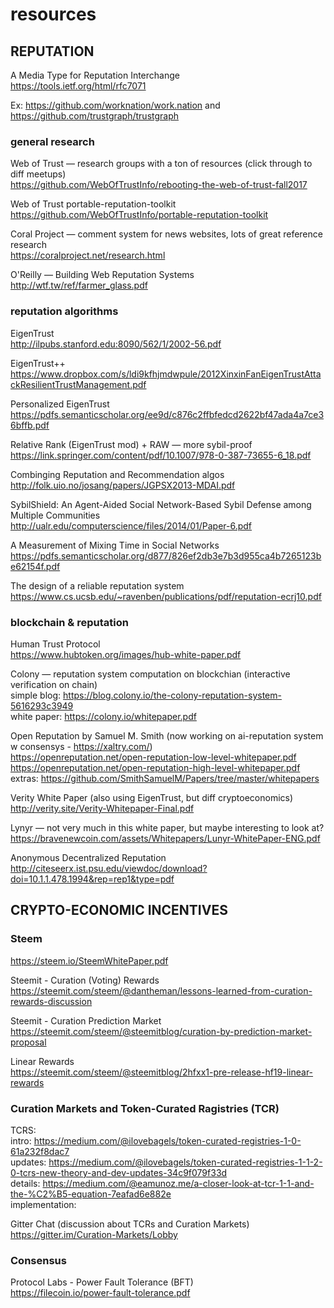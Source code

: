 # resources

## REPUTATION

A Media Type for Reputation Interchange  
https://tools.ietf.org/html/rfc7071  

Ex: https://github.com/worknation/work.nation  and https://github.com/trustgraph/trustgraph  

### general research

Web of Trust — research groups with a ton of resources (click through to diff meetups)    
https://github.com/WebOfTrustInfo/rebooting-the-web-of-trust-fall2017

Web of Trust portable-reputation-toolkit  
https://github.com/WebOfTrustInfo/portable-reputation-toolkit  

Coral Project — comment system for news websites, lots of great reference research  
https://coralproject.net/research.html  

O'Reilly — Building Web Reputation Systems  
http://wtf.tw/ref/farmer_glass.pdf  


### reputation algorithms

EigenTrust  
http://ilpubs.stanford.edu:8090/562/1/2002-56.pdf  

EigenTrust++  
https://www.dropbox.com/s/ldi9kfhjmdwpule/2012XinxinFanEigenTrustAttackResilientTrustManagement.pdf  


Personalized EigenTrust  
https://pdfs.semanticscholar.org/ee9d/c876c2ffbfedcd2622bf47ada4a7ce36bffb.pdf  

Relative Rank (EigenTrust mod) + RAW — more sybil-proof    
https://link.springer.com/content/pdf/10.1007/978-0-387-73655-6_18.pdf  

Combinging Reputation and Recommendation algos  
http://folk.uio.no/josang/papers/JGPSX2013-MDAI.pdf  

SybilShield: An Agent-Aided Social Network-Based Sybil Defense among Multiple Communities   
http://ualr.edu/computerscience/files/2014/01/Paper-6.pdf

A Measurement of Mixing Time in Social Networks  
https://pdfs.semanticscholar.org/d877/826ef2db3e7b3d955ca4b7265123be62154f.pdf

The design of a reliable reputation system  
https://www.cs.ucsb.edu/~ravenben/publications/pdf/reputation-ecrj10.pdf

### blockchain & reputation

Human Trust Protocol  
https://www.hubtoken.org/images/hub-white-paper.pdf

Colony — reputation system computation on blockchian (interactive verification on chain)  
simple blog: https://blog.colony.io/the-colony-reputation-system-5616293c3949  
white paper: https://colony.io/whitepaper.pdf  

Open Reputation by Samuel M. Smith (now working on ai-reputation system w consensys - https://xaltry.com/)  
https://openreputation.net/open-reputation-low-level-whitepaper.pdf  
https://openreputation.net/open-reputation-high-level-whitepaper.pdf  
extras: https://github.com/SmithSamuelM/Papers/tree/master/whitepapers  

Verity White Paper (also using EigenTrust, but diff cryptoeconomics)  
http://verity.site/Verity-Whitepaper-Final.pdf  

Lynyr — not very much in this white paper, but maybe interesting to look at?  
https://bravenewcoin.com/assets/Whitepapers/Lunyr-WhitePaper-ENG.pdf  

Anonymous Decentralized Reputation  
http://citeseerx.ist.psu.edu/viewdoc/download?doi=10.1.1.478.1994&rep=rep1&type=pdf  

## CRYPTO-ECONOMIC INCENTIVES  

### Steem  
https://steem.io/SteemWhitePaper.pdf  

Steemit - Curation (Voting) Rewards  
https://steemit.com/steem/@dantheman/lessons-learned-from-curation-rewards-discussion  

Steemit - Curation Prediction Market   
https://steemit.com/steem/@steemitblog/curation-by-prediction-market-proposal  

Linear Rewards  
https://steemit.com/steem/@steemitblog/2hfxx1-pre-release-hf19-linear-rewards  

### Curation Markets and Token-Curated Ragistries (TCR)

TCRS:  
intro: https://medium.com/@ilovebagels/token-curated-registries-1-0-61a232f8dac7  
updates:  https://medium.com/@ilovebagels/token-curated-registries-1-1-2-0-tcrs-new-theory-and-dev-updates-34c9f079f33d  
details: https://medium.com/@eamunoz.me/a-closer-look-at-tcr-1-1-and-the-%C2%B5-equation-7eafad6e882e  
implementation:  

Gitter Chat (discussion about TCRs and Curation Markets)  
https://gitter.im/Curation-Markets/Lobby

### Consensus  
Protocol Labs - Power Fault Tolerance  (BFT)  
https://filecoin.io/power-fault-tolerance.pdf  



